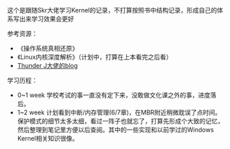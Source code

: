 这个是跟随Skr大佬学习Kernel的记录，不打算按照书中结构记录，形成自己的体系写出来学习效果会更好



参考资源：

- 《操作系统真相还原》
- 《Linux内核深度解析》（计划中，打算在上本看完之后看）
- [Thunder J大佬的blog]([https://thunderjie.github.io)





学习历程：

- 0~1 week	学校考试的事一直没有定下来，没敢做文化课之外的事，进度落后。
- 1~2 week    计划看到中断/内存管理(6/7章)，在MBR附近稍微耽误了点时间。保护模式的细节太多太细，看过一阵子也就忘了，打算先形成个大致的记忆，然后整理到笔记里方便以后查阅。其中的一些实现和以前学过的Windows Kernel相关知识很像。